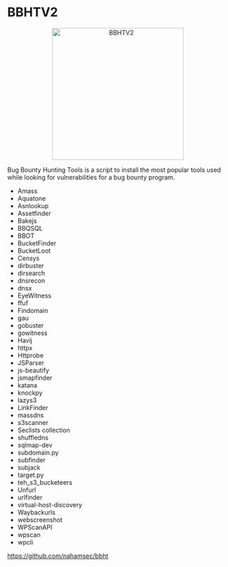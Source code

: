 # BBHTV2
<p align="center">
  <img src="https://github.com/user-attachments/assets/128590f4-eaa4-4fc7-984e-23b62a5e9a5c" width= "300px" alt="BBHTV2"/>
</p>

Bug Bounty Hunting Tools is a script to install the most popular tools used while looking for vulnerabilities for a bug bounty program.


- Amass
- Aquatone
- Asnlookup
- Assetfinder
- Bakejs
- BBQSQL
- BBOT
- BucketFinder
- BucketLoot
- Censys
- dirbuster
- dirsearch
- dnsrecon
- dnsx
- EyeWitness
- ffuf
- Findomain
- gau
- gobuster
- gowitness
- Havij
- httpx
- Httprobe
- JSParser
- js-beautify
- jsmapfinder
- katana
- knockpy
- lazys3
- LinkFinder
- massdns
- s3scanner
- Seclists collection
- shuffledns
- sqlmap-dev
- subdomain.py
- subfinder
- subjack
- target.py
- teh_s3_bucketeers
- Unfurl
- urlfinder
- virtual-host-discovery
- Waybackurls
- webscreenshot
- WPScanAPI
- wpscan
- wpcli


https://github.com/nahamsec/bbht
